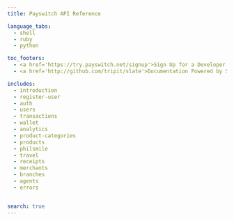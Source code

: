 ```yaml
---
title: Payswitch API Reference

language_tabs:
  - shell
  - ruby
  - python

toc_footers:
  - <a href='https://try.payswitch.net/signup'>Sign Up for a Developer Key</a>
  - <a href='http://github.com/tripit/slate'>Documentation Powered by Slate</a>

includes:
  - introduction
  - register-user
  - auth
  - users
  - transactions
  - wallet
  - analytics
  - product-categories
  - products
  - philsmile
  - travel
  - receipts
  - merchants
  - branches
  - agents
  - errors


search: true
---
```

